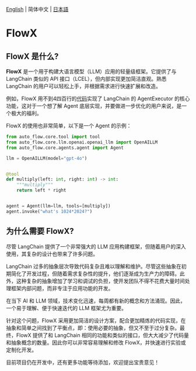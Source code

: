 [English](README.md) | 简体中文 | [日本語](README_ja-JP.md)


# FlowX


## FlowX 是什么?


**FlowX** 是一个用于构建大语言模型（LLM）应用的轻量级框架。它提供了与 LangChain 类似的 API 接口（LCEL），但内部实现更加简洁直观。熟悉 LangChain 的用户可以轻松上手，并根据需求进行快速扩展和改造。

例如，FlowX 用不到4四百行的[代码](https://github.com/zhiguoxu/FlowX/blob/main/core/agents/agent.py)实现了 LangChain 的
AgentExecutor 的核心功能，这对于一个想了解 Agent 底层实现，并要做进一步优化的用户来说，是一个极大的福利。

FlowX 的使用也非常简单，以下是一个 Agent 的示例：

```python
from auto_flow.core.tool import tool
from auto_flow.core.llm.openai.openai_llm import OpenAILLM
from auto_flow.core.agents.agent import Agent

llm = OpenAILLM(model="gpt-4o")


@tool
def multiply(left: int, right: int) -> int:
    """multiply"""
    return left * right


agent = Agent(llm=llm, tools=[multiply])
agent.invoke("what's 1024*2024?")
```

## 为什么需要 FlowX?


尽管 LangChain 提供了一个非常强大的 LLM 应用构建框架，但随着用户的深入使用，其复杂的设计也带来了许多问题。

LangChain 过多的抽象层次导致代码复杂且难以理解和维护。尽管这些抽象在初期简化了开发过程，但随着需求复杂性的提升，他们逐渐成为生产力的障碍。此外，这种复杂的抽象增加了学习和调试的负担，使开发团队不得不花费大量时间处理框架内部问题，而非专注于应用功能的开发。

在当下 AI 和 LLM 领域，技术变化迅速，每周都有新的概念和方法涌现。因此，一个易于理解、便于快速迭代的 LLM 框架尤为重要。

针对这个问题，FlowX 采用更加简洁的设计方案，配合更加精炼的代码实现，在抽象和简单之间找到了平衡点，即：使用必要的抽象，但又不至于过分复杂。最终，FlowX 提供了和 LangChain 相同的功能和类似的接口，但大大减少了代码量和抽象概念的数量。因此你可以非常容易理解和修改 FlowX，并快速进行实验或定制化开发。

目前项目仍在开发中，还有更多功能等待添加，欢迎提出宝贵意见！
